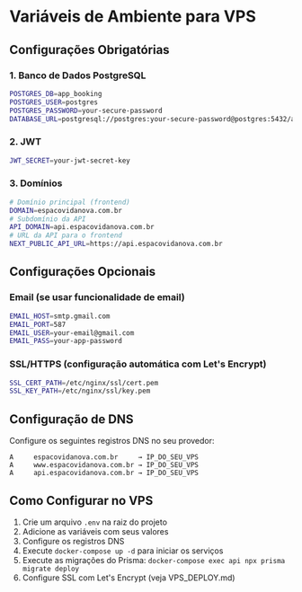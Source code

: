 # Variáveis de Ambiente para VPS

## Configurações Obrigatórias

### 1. Banco de Dados PostgreSQL
```bash
POSTGRES_DB=app_booking
POSTGRES_USER=postgres
POSTGRES_PASSWORD=your-secure-password
DATABASE_URL=postgresql://postgres:your-secure-password@postgres:5432/app_booking
```

### 2. JWT
```bash
JWT_SECRET=your-jwt-secret-key
```

### 3. Domínios
```bash
# Domínio principal (frontend)
DOMAIN=espacovidanova.com.br
# Subdomínio da API
API_DOMAIN=api.espacovidanova.com.br
# URL da API para o frontend
NEXT_PUBLIC_API_URL=https://api.espacovidanova.com.br
```

## Configurações Opcionais

### Email (se usar funcionalidade de email)
```bash
EMAIL_HOST=smtp.gmail.com
EMAIL_PORT=587
EMAIL_USER=your-email@gmail.com
EMAIL_PASS=your-app-password
```

### SSL/HTTPS (configuração automática com Let's Encrypt)
```bash
SSL_CERT_PATH=/etc/nginx/ssl/cert.pem
SSL_KEY_PATH=/etc/nginx/ssl/key.pem
```

## Configuração de DNS

Configure os seguintes registros DNS no seu provedor:

```
A     espacovidanova.com.br     → IP_DO_SEU_VPS
A     www.espacovidanova.com.br → IP_DO_SEU_VPS
A     api.espacovidanova.com.br → IP_DO_SEU_VPS
```

## Como Configurar no VPS

1. Crie um arquivo `.env` na raiz do projeto
2. Adicione as variáveis com seus valores
3. Configure os registros DNS
4. Execute `docker-compose up -d` para iniciar os serviços
5. Execute as migrações do Prisma: `docker-compose exec api npx prisma migrate deploy`
6. Configure SSL com Let's Encrypt (veja VPS_DEPLOY.md)
